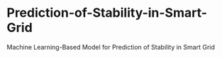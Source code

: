 # Prediction-of-Stability-in-Smart-Grid
Machine Learning-Based Model for Prediction of Stability in Smart Grid
